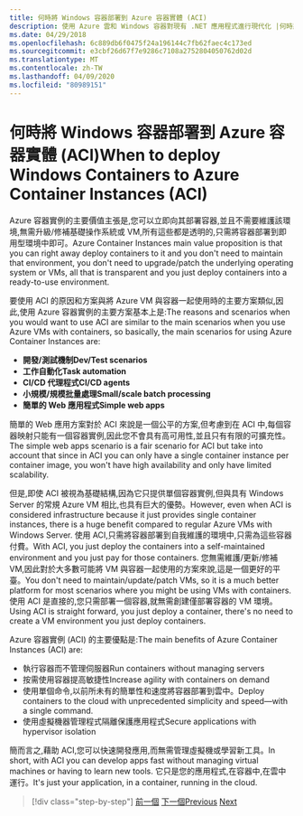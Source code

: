 ```yaml
---
title: 何時將 Windows 容器部署到 Azure 容器實體 (ACI)
description: 使用 Azure 雲和 Windows 容器對現有 .NET 應用程式進行現代化 |何時將 Windows 容器部署到 Azure 容器實體 (ACI)
ms.date: 04/29/2018
ms.openlocfilehash: 6c889db6f0475f24a196144c7fb62faec4c173ed
ms.sourcegitcommit: e3cbf26d67f7e9286c7108a2752804050762d02d
ms.translationtype: MT
ms.contentlocale: zh-TW
ms.lasthandoff: 04/09/2020
ms.locfileid: "80989151"
---
```

# <a name="when-to-deploy-windows-containers-to-azure-container-instances-aci"></a><span data-ttu-id="1f99c-103">何時將 Windows 容器部署到 Azure 容器實體 (ACI)</span><span class="sxs-lookup"><span data-stu-id="1f99c-103">When to deploy Windows Containers to Azure Container Instances (ACI)</span></span>

<span data-ttu-id="1f99c-104">Azure 容器實例的主要價值主張是,您可以立即向其部署容器,並且不需要維護該環境,無需升級/修補基礎操作系統或 VM,所有這些都是透明的,只需將容器部署到即用型環境中即可。</span><span class="sxs-lookup"><span data-stu-id="1f99c-104">Azure Container Instances main value proposition is that you can right away deploy containers to it and you don't need to maintain that environment, you don't need to upgrade/patch the underlying operating system or VMs, all that is transparent and you just deploy containers into a ready-to-use environment.</span></span>

<span data-ttu-id="1f99c-105">要使用 ACI 的原因和方案與將 Azure VM 與容器一起使用時的主要方案類似,因此,使用 Azure 容器實例的主要方案基本上是:</span><span class="sxs-lookup"><span data-stu-id="1f99c-105">The reasons and scenarios when you would want to use ACI are similar to the main scenarios when you use Azure VMs with containers, so basically, the main scenarios for using Azure Container Instances are:</span></span>

- <span data-ttu-id="1f99c-106">**開發/測試機制**</span><span class="sxs-lookup"><span data-stu-id="1f99c-106">**Dev/Test scenarios**</span></span>
- <span data-ttu-id="1f99c-107">**工作自動化**</span><span class="sxs-lookup"><span data-stu-id="1f99c-107">**Task automation**</span></span>
- <span data-ttu-id="1f99c-108">**CI/CD 代理程式**</span><span class="sxs-lookup"><span data-stu-id="1f99c-108">**CI/CD agents**</span></span>
- <span data-ttu-id="1f99c-109">**小規模/規模批量處理**</span><span class="sxs-lookup"><span data-stu-id="1f99c-109">**Small/scale batch processing**</span></span>
- <span data-ttu-id="1f99c-110">**簡單的 Web 應用程式**</span><span class="sxs-lookup"><span data-stu-id="1f99c-110">**Simple web apps**</span></span>

<span data-ttu-id="1f99c-111">簡單的 Web 應用方案對於 ACI 來說是一個公平的方案,但考慮到在 ACI 中,每個容器映射只能有一個容器實例,因此您不會具有高可用性,並且只有有限的可擴充性。</span><span class="sxs-lookup"><span data-stu-id="1f99c-111">The simple web apps scenario is a fair scenario for ACI but take into account that since in ACI you can only have a single container instance per container image, you won't have high availability and only have limited scalability.</span></span>

<span data-ttu-id="1f99c-112">但是,即使 ACI 被視為基礎結構,因為它只提供單個容器實例,但與具有 Windows Server 的常規 Azure VM 相比,也具有巨大的優勢。</span><span class="sxs-lookup"><span data-stu-id="1f99c-112">However, even when ACI is considered infrastructure because it just provides single container instances, there is a huge benefit compared to regular Azure VMs with Windows Server.</span></span> <span data-ttu-id="1f99c-113">使用 ACI,只需將容器部署到自我維護的環境中,只需為這些容器付費。</span><span class="sxs-lookup"><span data-stu-id="1f99c-113">With ACI, you just deploy the containers into a self-maintained environment and you just pay for those containers.</span></span> <span data-ttu-id="1f99c-114">您無需維護/更新/修補 VM,因此對於大多數可能將 VM 與容器一起使用的方案來說,這是一個更好的平臺。</span><span class="sxs-lookup"><span data-stu-id="1f99c-114">You don't need to maintain/update/patch VMs, so it is a much better platform for most scenarios where you might be using VMs with containers.</span></span> <span data-ttu-id="1f99c-115">使用 ACI 是直接的,您只需部署一個容器,就無需創建僅部署容器的 VM 環境。</span><span class="sxs-lookup"><span data-stu-id="1f99c-115">Using ACI is straight forward, you just deploy a container, there's no need to create a VM environment you just deploy containers.</span></span>

<span data-ttu-id="1f99c-116">Azure 容器實例 (ACI) 的主要優點是:</span><span class="sxs-lookup"><span data-stu-id="1f99c-116">The main benefits of Azure Container Instances (ACI) are:</span></span>

- <span data-ttu-id="1f99c-117">執行容器而不管理伺服器</span><span class="sxs-lookup"><span data-stu-id="1f99c-117">Run containers without managing servers</span></span>
- <span data-ttu-id="1f99c-118">按需使用容器提高敏捷性</span><span class="sxs-lookup"><span data-stu-id="1f99c-118">Increase agility with containers on demand</span></span>
- <span data-ttu-id="1f99c-119">使用單個命令,以前所未有的簡單性和速度將容器部署到雲中。</span><span class="sxs-lookup"><span data-stu-id="1f99c-119">Deploy containers to the cloud with unprecedented simplicity and speed—with a single command.</span></span>
- <span data-ttu-id="1f99c-120">使用虛擬機器管理程式隔離保護應用程式</span><span class="sxs-lookup"><span data-stu-id="1f99c-120">Secure applications with hypervisor isolation</span></span>

<span data-ttu-id="1f99c-121">簡而言之,藉助 ACI,您可以快速開發應用,而無需管理虛擬機或學習新工具。</span><span class="sxs-lookup"><span data-stu-id="1f99c-121">In short, with ACI you can develop apps fast without managing virtual machines or having to learn new tools.</span></span> <span data-ttu-id="1f99c-122">它只是您的應用程式,在容器中,在雲中運行。</span><span class="sxs-lookup"><span data-stu-id="1f99c-122">It's just your application, in a container, running in the cloud.</span></span>

> [!div class="step-by-step"]
> <span data-ttu-id="1f99c-123">[前一個](when-to-deploy-windows-containers-to-azure-vms-iaas-cloud.md)
> [下一個](when-to-deploy-windows-containers-to-azure-container-service-kubernetes.md)</span><span class="sxs-lookup"><span data-stu-id="1f99c-123">[Previous](when-to-deploy-windows-containers-to-azure-vms-iaas-cloud.md)
[Next](when-to-deploy-windows-containers-to-azure-container-service-kubernetes.md)</span></span>
